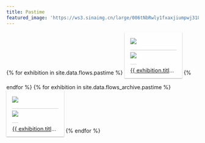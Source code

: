 ```yaml
---
title: Pastime
featured_image: 'https://ws3.sinaimg.cn/large/006tNbRwly1fxaxjiumpwj318z0u0at2.jpg'
---
```


<style type="text/css">
    .hexo-img-stream-lazy {display:block;}.hexo-img-stream{width:100%;margin:3% auto}div.hexo-img-stream figure{background:#fefefe;box-shadow:0 1px 2px rgba(34,25,25,0.4);margin:0 0.05% 3%;padding:3%;padding-bottom:10px;display:inline-block;max-width:24%}div.hexo-img-stream figure img{border-bottom:1px solid #ccc;padding-bottom:15px;margin-bottom:5px}div.hexo-img-stream figure figcaption{font-size:.9rem;color:#444;line-height:1.5;overflow:hidden;text-overflow:ellipsis;white-space:nowrap;}div.hexo-img-stream small{font-size:1rem;float:right;text-transform:uppercase;color:#aaa}div.hexo-img-stream small a{color:#666;text-decoration:none;transition:.4s color}@media screen and (max-width:750px){.hexo-img-stream{column-gap:0}}
</style>

<div class="hexo-img-stream">
    {% for exhibition in site.data.flows.pastime %}
        <figure>
            <img class="hexo-img-stream-lazy" src="{{ exhibition.img }}">
            <noscript><img src="{{ exhibition.img }}"></noscript>
            <figcaption>
                <a href="{{ exhibition.url }}" target="_blank">{{ exhibition.title }}</a>
            </figcaption>
        </figure>
    {% endfor %}
    {% for exhibition in site.data.flows_archive.pastime %}
        <figure>
            <img class="hexo-img-stream-lazy" src="{{ exhibition.img }}">
            <noscript><img src="{{ exhibition.img }}"></noscript>
            <figcaption>
                <a href="{{ exhibition.url }}" target="_blank">{{ exhibition.title }}</a>
            </figcaption>
        </figure>
    {% endfor %}
</div>

<script src="https://ajax.lug.ustc.edu.cn/ajax/libs/jquery/3.2.1/jquery.min.js"></script>
<script type="text/javascript">
$(function() {
  if (window.location.hash) {
    do {
      var mapping = {
        'book': ['book.douban.com', 'www.oreilly.com', 'www.amazon.cn'],
        'movie': ['movie.douban.com'],
      }
      var filter = window.location.hash.substring(1);
      var domains = mapping[filter];
      if (domains == null) {
        break;
      }
      $('figure').each(function(i) {
        var url = $(this).find('a')[0].href;
        var hostname = (new URL(url)).hostname;
        if ($.inArray(hostname, domains) < 0) {
          $(this).remove();
        }
      });
    } while(false);
  } 
});
</script>
